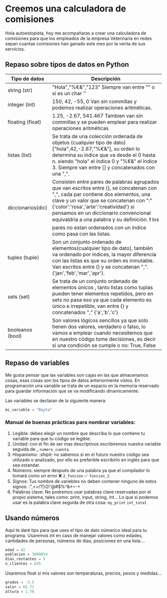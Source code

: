 # Creemos una calculadora de comisiones
Hola autoestopista, hoy me acompañaras a crear una calculadora de comisiones para que los empleados de la empresa Veterinaria en redes sepan cuantas comisiones han ganado este mes por la venta de sus servicios.

## Repaso sobre tipos de datos en Python
| Tipo de datos | Descripción |
| ------------- | ------------- |
| string (str) | "Hola","%€&","123" Siempre van entre "" o si es un char '' |
| integer (int)  | 150, 42, -55, 0 Van sin commillas y podemos realizar operaciones aritméticas. |
| floating (float)  | 1.25, -2.67, 541.467 Tambien van sin commillas y se pueden emplear para realizar operaciones aritméticas |
| listas (list) | Se trata de una colección ordenada de objetos (cualquier tipo de dato) ["hola",42,-2.67,"%€&"], su orden lo determina su índice que va desde el 0 hasta n. siendo "hola" el índice 0 y "%€&" el índice 3. Siempre van entre [] y concatenados con una ",".|
| diccionarios(dic) | Consisten entre pares de palabras agrupados que van escritos entre {}, se concatenan con ",", cada par contiene dos elementos, una clave y un valor que se concatenan con ":" {'color':'rosa','arte':'creatividad'} si pensamos en un diccionario convencional equivaldria a una palabra y su definición. :exclamation: los pares no estan ordenados con un índice como pasa con las listas. |
| tuples (tuple) | Son un conjunto ordenado de elementos(cualquier tipo de dato), también va ordenado por índices, la mayor diferencia con las listas es que su orden es inmutable. Van escritos entre () y se concatenan ",". ('jan','feb','mar','apr'). |
| sets (set) | Se trata de un conjunto ordenado de elementos únicos , tanto listas como tuplas pueden tener elementos repetidos, pero en sets no pasa eso ya que cada elemento es único e irrepetible, van entre {} y concatenados "," {'a','b','c'} |
| booleanos (bool) | Son valores lógicos sencillos ya que solo tienen dos valores, verdadero o falso, lo vamos a emplear cuando necesitemos que en nuestro código tome decisiones, es decir si una condición se cumple o no: True, False  |

## Repaso de variables
Me gusta pensar que las variables son cajas en las que almacenamos cosas, esas cosas son los tipos de datos anteriormente vistos. En programación una variable se trata de un espacio en la memoria reservado para guardar información que se va modificando dinamicamente.

Las variables se declaran de la siguiente manera:
``` python
mi_variable = "Bayta"
```
### Manual de buenas prácticas para nombrar variables:
1. Legible: debes elegir un nombre que describa lo que contiene tu variable para que tu código se legible.
2. Unidad: con el fin de ser mas descriptivos escribiremos nuestra variable seguida de _ ```numero_cuenta```.
3. Hispanismo: :shipit: no sabemos si en el futuro nuestro código sea utilizado o analizado, por ello es preferible escribirlo en inglés para que sea estandar.
4. Números: siempre después de una palabra ya que el compilador lo tomará como un error :x: ```2_funcion``` :white_check_mark: ```funcion_2```.
5. Signos: Tus nombre de variebles no deben contener ninguno de estos signos: :",<>/?|\\()!'@#$%^&*~-+
6. Palabras clave: No podremos usar palabras clave reservadas por el propio sistema, tales como: print, input, string, int... Lo que si podemos usar es la palabra clave seguida de otra cosa: ```my_print``` ```int_total```

## Usando números
Aquí te daré tips para que uses el tipo de dato númerico ideal para tu programa.
Usaremos int en caso de manejar valores como edades, cantidades de personas, números de dias, posiciones en una lista....
``` python
edad = 42
poblacion = 3000054
dias_restantes = 5
n_clientes = 635
```
Usaremos float si mis valores son temperaturas, precios, pesos y medidas...
``` python
grados = -3.5
valor = 65.71
altura = 1.76
```

